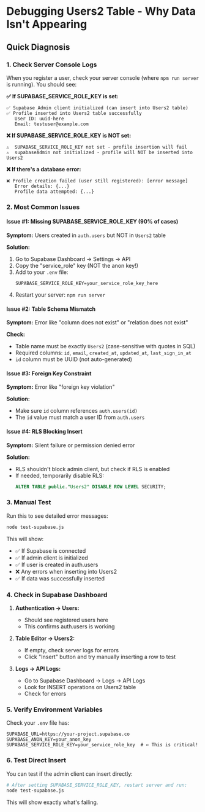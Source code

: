 # Debugging Users2 Table - Why Data Isn't Appearing

## Quick Diagnosis

### 1. Check Server Console Logs

When you register a user, check your server console (where `npm run server` is running). You should see:

**✅ If SUPABASE_SERVICE_ROLE_KEY is set:**
```
✅ Supabase Admin client initialized (can insert into Users2 table)
✅ Profile inserted into Users2 table successfully
   User ID: uuid-here
   Email: testuser@example.com
```

**❌ If SUPABASE_SERVICE_ROLE_KEY is NOT set:**
```
⚠️  SUPABASE_SERVICE_ROLE_KEY not set - profile insertion will fail
⚠️  supabaseAdmin not initialized - profile will NOT be inserted into Users2
```

**❌ If there's a database error:**
```
❌ Profile creation failed (user still registered): [error message]
   Error details: {...}
   Profile data attempted: {...}
```

### 2. Most Common Issues

#### Issue #1: Missing SUPABASE_SERVICE_ROLE_KEY (90% of cases)

**Symptom:** Users created in `auth.users` but NOT in `Users2` table

**Solution:**
1. Go to Supabase Dashboard → Settings → API
2. Copy the "service_role" key (NOT the anon key!)
3. Add to your `.env` file:
   ```env
   SUPABASE_SERVICE_ROLE_KEY=your_service_role_key_here
   ```
4. Restart your server: `npm run server`

#### Issue #2: Table Schema Mismatch

**Symptom:** Error like "column does not exist" or "relation does not exist"

**Check:**
- Table name must be exactly `Users2` (case-sensitive with quotes in SQL)
- Required columns: `id`, `email`, `created_at`, `updated_at`, `last_sign_in_at`
- `id` column must be UUID (not auto-generated)

#### Issue #3: Foreign Key Constraint

**Symptom:** Error like "foreign key violation"

**Solution:**
- Make sure `id` column references `auth.users(id)`
- The `id` value must match a user ID from `auth.users`

#### Issue #4: RLS Blocking Insert

**Symptom:** Silent failure or permission denied error

**Solution:**
- RLS shouldn't block admin client, but check if RLS is enabled
- If needed, temporarily disable RLS:
  ```sql
  ALTER TABLE public."Users2" DISABLE ROW LEVEL SECURITY;
  ```

### 3. Manual Test

Run this to see detailed error messages:

```bash
node test-supabase.js
```

This will show:
- ✅ If Supabase is connected
- ✅ If admin client is initialized  
- ✅ If user is created in auth.users
- ❌ Any errors when inserting into Users2
- ✅ If data was successfully inserted

### 4. Check in Supabase Dashboard

1. **Authentication → Users:**
   - Should see registered users here
   - This confirms auth.users is working

2. **Table Editor → Users2:**
   - If empty, check server logs for errors
   - Click "Insert" button and try manually inserting a row to test

3. **Logs → API Logs:**
   - Go to Supabase Dashboard → Logs → API Logs
   - Look for INSERT operations on Users2 table
   - Check for errors

### 5. Verify Environment Variables

Check your `.env` file has:
```env
SUPABASE_URL=https://your-project.supabase.co
SUPABASE_ANON_KEY=your_anon_key
SUPABASE_SERVICE_ROLE_KEY=your_service_role_key  # ← This is critical!
```

### 6. Test Direct Insert

You can test if the admin client can insert directly:

```bash
# After setting SUPABASE_SERVICE_ROLE_KEY, restart server and run:
node test-supabase.js
```

This will show exactly what's failing.

